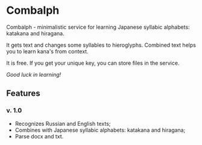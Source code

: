 # Combalph

Combalph - minimalistic service for learning Japanese syllabic alphabets: katakana and hiragana.

It gets text and changes some syllables to hieroglyphs. Combined text helps you to learn kana's from context.

It is free. If you get your unique key, you can store files in the service.

*Good luck in learning!*

## Features

### v. 1.0

* Recognizes Russian and English texts;
* Combines with Japanese syllabic alphabets: katakana and hiragana;
* Parse docx and txt.